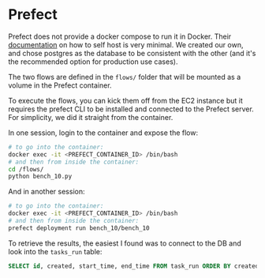 Prefect
=======

Prefect does not provide a docker compose to run it in Docker. Their [documentation](https://docs.prefect.io/latest/guides/host/) on how to self host is very minimal. We created our own, and chose postgres as the database to be consistent with the other (and it's the recommended option for production use cases).

The two flows are defined in the `flows/` folder that will be mounted as a volume in the Prefect container.

To execute the flows, you can kick them off from the EC2 instance but it requires the prefect CLI to be installed and connected to the Prefect server. For simplicity, we did it straight from the container.

In one session, login to the container and expose the flow:
```bash
# to go into the container:
docker exec -it <PREFECT_CONTAINER_ID> /bin/bash
# and then from inside the container:
cd /flows/
python bench_10.py
```

And in another session:
```bash
# to go into the container:
docker exec -it <PREFECT_CONTAINER_ID> /bin/bash
# and then from inside the container:
prefect deployment run bench_10/bench_10
```

To retrieve the results, the easiest I found was to connect to the DB and look into the `tasks_run` table:
```sql
SELECT id, created, start_time, end_time FROM task_run ORDER BY created ;
```
